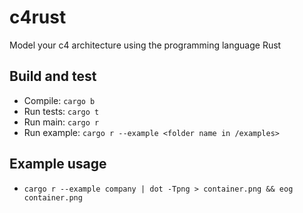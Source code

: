 # c4rust

Model your c4 architecture using the programming language Rust

## Build and test

- Compile: `cargo b`
- Run tests: `cargo t`
- Run main: `cargo r`
- Run example: `cargo r --example <folder name in /examples>`

## Example usage

- `cargo r --example company | dot -Tpng > container.png && eog container.png`